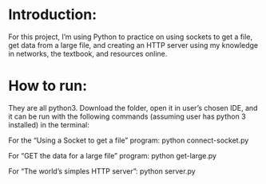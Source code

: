 # Introduction: 

For this project, I’m using Python to practice on using sockets to get a file, get data
from a large file, and creating an HTTP server using my knowledge in networks, the textbook,
and resources online.

# How to run:

They are all python3. Download the folder, open it in user’s chosen IDE, and it can be
run with the following commands (assuming user has python 3 installed) in the terminal:

For the “Using a Socket to get a file” program: python connect-socket.py

For “GET the data for a large file” program: python get-large.py

For “The world’s simples HTTP server”: python server.py
